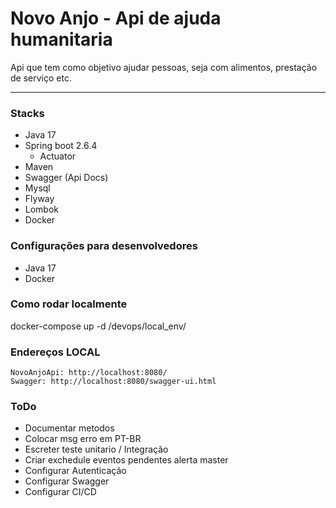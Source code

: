 # Novo Anjo - Api de ajuda humanitaria

Api que tem como objetivo ajudar pessoas, seja com alimentos, prestação de serviço etc.

---
### Stacks

* Java 17
* Spring boot 2.6.4
  * Actuator
* Maven
* Swagger (Api Docs)
* Mysql
* Flyway
* Lombok
* Docker

### Configurações para desenvolvedores

* Java 17
* Docker

### Como rodar localmente

docker-compose up -d /devops/local_env/

### Endereços LOCAL

    NovoAnjoApi: http://localhost:8080/
    Swagger: http://localhost:8080/swagger-ui.html

### ToDo

* Documentar metodos
* Colocar msg erro em PT-BR
* Escreter teste unitario / Integração
* Criar exchedule eventos pendentes alerta master
* Configurar Autenticação
* Configurar Swagger
* Configurar CI/CD
